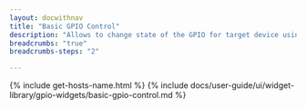 ```yaml
---
layout: docwithnav
title: "Basic GPIO Control"
description: "Allows to change state of the GPIO for target device using RPC commands. Requires handling of the RPC commands in the device firmware. Uses 'getGpioStatus' and 'setGpioStatus' RPC calls"
breadcrumbs: "true"
breadcrumbs-steps: "2"

---
```

{% include get-hosts-name.html %}
{% include docs/user-guide/ui/widget-library/gpio-widgets/basic-gpio-control.md %}
